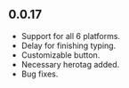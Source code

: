 ## 0.0.17

- Support for all 6 platforms.
- Delay for finishing typing.
- Customizable button.
- Necessary herotag added.
- Bug fixes.
